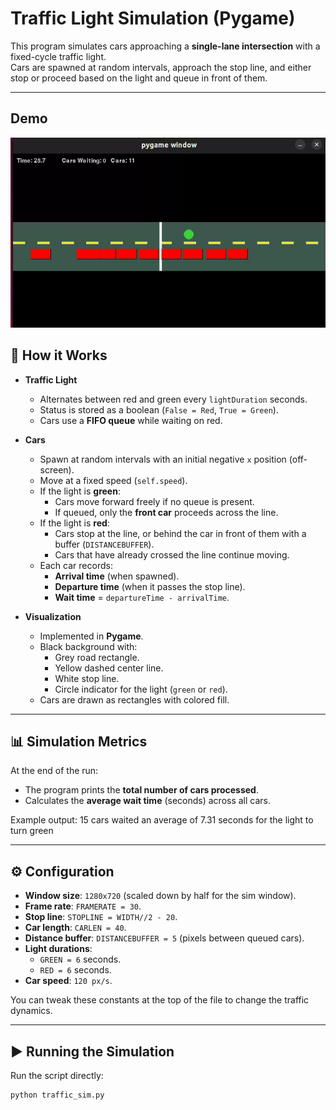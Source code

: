 # Traffic Light Simulation (Pygame)

This program simulates cars approaching a **single-lane intersection** with a fixed-cycle traffic light.  
Cars are spawned at random intervals, approach the stop line, and either stop or proceed based on the light and queue in front of them.  

---
## Demo

![Traffic Sim Demo](trafficDemo.gif)


## 🚦 How it Works

- **Traffic Light**
  - Alternates between red and green every `lightDuration` seconds.
  - Status is stored as a boolean (`False = Red`, `True = Green`).
  - Cars use a **FIFO queue** while waiting on red.

- **Cars**
  - Spawn at random intervals with an initial negative `x` position (off-screen).
  - Move at a fixed speed (`self.speed`).
  - If the light is **green**:
    - Cars move forward freely if no queue is present.
    - If queued, only the **front car** proceeds across the line.
  - If the light is **red**:
    - Cars stop at the line, or behind the car in front of them with a buffer (`DISTANCEBUFFER`).
    - Cars that have already crossed the line continue moving.
  - Each car records:
    - **Arrival time** (when spawned).
    - **Departure time** (when it passes the stop line).
    - **Wait time** = `departureTime - arrivalTime`.

- **Visualization**
  - Implemented in **Pygame**.
  - Black background with:
    - Grey road rectangle.
    - Yellow dashed center line.
    - White stop line.
    - Circle indicator for the light (`green` or `red`).
  - Cars are drawn as rectangles with colored fill.

---

## 📊 Simulation Metrics

At the end of the run:
- The program prints the **total number of cars processed**.
- Calculates the **average wait time** (seconds) across all cars.

Example output:
15 cars waited an average of 7.31 seconds for the light to turn green

---

## ⚙️ Configuration

- **Window size**: `1280x720` (scaled down by half for the sim window).
- **Frame rate**: `FRAMERATE = 30`.
- **Stop line**: `STOPLINE = WIDTH//2 - 20`.
- **Car length**: `CARLEN = 40`.
- **Distance buffer**: `DISTANCEBUFFER = 5` (pixels between queued cars).
- **Light durations**:
  - `GREEN = 6` seconds.
  - `RED = 6` seconds.
- **Car speed**: `120 px/s`.

You can tweak these constants at the top of the file to change the traffic dynamics.

---

## ▶️ Running the Simulation

Run the script directly:

```bash
python traffic_sim.py

